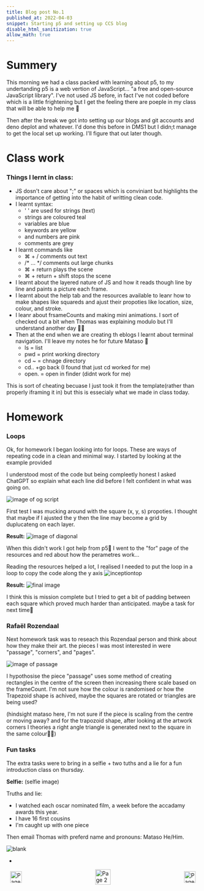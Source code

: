 ```yaml
---
title: Blog post No.1
published_at: 2022-04-03
snippet: Starting p5 and setting up CCS blog
disable_html_sanitization: true
allow_math: true
---
```


# Summery
This morning we had a class packed with learning about p5, to my undertanding p5 is a web vertion of JavaScript... "a free and open-source JavaScript library". I've not used JS before, in fact I've not coded before which is a little frightening but I get the feeling there are poeple in my class that will be able to help me 🫣

Then after the break we got into setting up our blogs and git accounts and deno deplot and whatever. I'd done this before in DMS1 but I didn;t manage to get the local set up working. I'll figure that out later though. 

# Class work
### Things I lernt in class:
- JS dosn't care about ";" or spaces which is conviniant but highlights the importance of getting into the habit of writting clean code.
- I learnt syntax:
    - ' ' are used for strings (text)
    - strings are coloured teal
    - variables are blue
    - keywords are yellow
    - and numbers are pink
    - comments are grey
- I learnt commands like
    - ⌘ + / comments out text
    - /* ... */ comments out large chunks
    - ⌘ + return plays the scene
    - ⌘ + return + shift stops the scene
- I learnt about the layered nature of JS and how it reads though line by line and paints a picture each frame.
- I learnt about the help tab and the resources available to leanr how to make shapes like squareds and ajust their propoties like location, size, colour, and stroke.
- I leanr about frsameCounts and making mini animations. I sort of checked out a bit when Thomas was explaining modulo but I'll understand another day 🤷‍♂️
- Then at the end when we are creating th eblogs I learnt about terminal navigation. I'll leave my notes he for future Mataso 🫡
    - ls = list
    - pwd = print working directory
    - cd ~ = chnage directory
    - cd.. +go back (I found that just cd worked for me)
    - open. = open in finder (didnt work for me)

This is sort of cheating becuase I just took it from the template(rather than properly iframing it in) but this is essecialy what we made in class today. 

<canvas id="canvas_example"></canvas>

<script type="module">
    const cnv = document.getElementById (`canvas_example`)
    cnv.width = cnv.parentNode.scrollWidth
    cnv.height = cnv.width * 9 / 16

    const ctx = cnv.getContext (`2d`)
    const pos = {
        x: -100,
        y: cnv.height / 2 - 50
    }
    
    function draw_frame () {
        ctx.fillStyle = `turquoise`
        ctx.fillRect (0, 0, cnv.width, cnv.height)

        ctx.fillStyle = `hotpink`
        ctx.fillRect (pos.x, pos.y, 100, 100)

        pos.x += 2

        if (pos.x > cnv.width) {
            pos.x = -100
        }

        requestAnimationFrame (draw_frame)
    }

    draw_frame ()
</script>

# Homework
### Loops
Ok, for homework I began looking into for loops. These are ways of repeating code in a clean and minimal way. I started by looking at the example provided

I understood most of the code but being compleetly honest I asked ChatGPT so explain what each line did before I felt confident in what was going on.

![image of og script](/Images/w1/learningp5og.png)

First test I was mucking around with the square (x, y, s) propoties. I thought that maybe if I ajusted the y then the line may become a grid by duplucateng on each layer.

**Result:**
![image of diagonal](/Images/w1/learningp5diagonal.png)

When this didn't work I got help from p5🙏 I went to the "for" page of the resources and red about how the perametres work...

Reading the resources helped a lot, I realised I needed to put the loop in a loop to copy the code along the y axis
![inceptiontop](/Images/w1/inceptiontop.gif)

**Result:**
![final image](/Images/w1/learningp5grid.png)

I think this is mission complete but I tried to get a bit of padding between each square which proved much harder than anticipated. maybe a task for next time🫡

### Rafaël Rozendaal
Next homework task was to reseach this Rozendaal person and think about how they make their art. the pieces I was most interested in were "passage", "corners", and "pages". 

![image of passage](/Images/w1/refaelpassage.png)

I hypothosise the piece "passage" uses some method of creating rectangles in the centre of the screen then increasing there scale based on the frameCount. I'm not sure how the colour is randomised or how the Trapezoid shape is achived, maybe the squares are rotated or triangles are being used?

(hindsight mataso here, I'm not sure if the piece is scaling from the centre or moving away? and for the trapozoid shape, after looking at the artwork corners I theories a right angle triangle is generated next to the square in the same colour🤷‍♂️)

### Fun tasks
The extra tasks were to bring in a selfie + two tuths and a lie for a fun introduction class on thursday.

**Selfie:** 
(selfie image)

Truths and lie:
- I watched each oscar nominated film, a week before the accadamy awards this year.
- I have 16 first cousins
- I'm caught up with one piece 

Then email Thomas with preferd name and pronouns: 
Mataso He/Him.

![blank](/Images/w1/blankpng.png)

-
<style>
.container {
    display: flex;
    justify-content: space-between;
    align-items: center;
    padding: 0 10px; /* Optional: Add some padding if needed */
}

.button {
    display: flex;
    align-items: center;
    /* Add additional styling for buttons if needed */
}

.button img {
    display: block;
}
</style>


<body>
    <div class="container">
        <a>
            <img id= "back_id" src="/Images/Buttons/Back.png" width="30" height="30" alt="Page 1">
        </a>
        <a href="/" class="button middle">
            <img id= "home_id" src="/Images/Buttons/Home.png" width="40" height="40" alt="Page 2">
        </a>
        <a href="/02-downloading-reaper" class="button right">
            <img id= "next_id" src="/Images/Buttons/Forward.png" width="30" height="30" alt="Page 3">
        </a>
    </div>
</body>



 <!-- # This is h1

![a drippy lemon](logo.svg)

^ images are written like this: `![description](file_path/file_name.png)`

## This is h2

*This is italic.*[^1]

[^1]: This is a footnote, *which can also be italic*.

**This is bold.**

Hyperlinks can be written like this: `[text](https://URL)`

You can find a markdown cheat-sheet [here](https://www.markdownguide.org/cheat-sheet/).

## Maths:

... which can be written inline, like this: $\{ x, y, z \} \in \N$

... or block, like this:

$$ x^2 + y^2 = z^2 $$

Visit [ $\KaTeX$ ](https://katex.org/docs/supported#fractions-and-binomials) for more information about writing maths.

## Embedding video:

<iframe id="coding_train_video" src="https://www.youtube.com/embed/rI_y2GAlQFM?si=RDgjkpunxk1mQzMI" title="YouTube video player" frameborder="0" allow="accelerometer; autoplay; clipboard-write; encrypted-media; gyroscope; picture-in-picture; web-share" referrerpolicy="strict-origin-when-cross-origin" allowfullscreen></iframe>

<script type="module">

    console.log (`hello world! 🚀`)

    const iframe  = document.getElementById (`coding_train_video`)
    iframe.width  = iframe.parentNode.scrollWidth
    iframe.height = iframe.width * 9 / 16

</script>

## Embedding p5 sketches:

<iframe id="falling_falling" src="https://editor.p5js.org/capogreco/full/Fkg05m7aA"></iframe>

<script type="module">

    const iframe  = document.getElementById (`falling_falling`)
    iframe.width  = iframe.parentNode.scrollWidth
    iframe.height = iframe.width * 9 / 16 + 42

</script>

## Canvas API

<canvas id="canvas_example"></canvas>

<script type="module">
    const cnv = document.getElementById (`canvas_example`)
    cnv.width = cnv.parentNode.scrollWidth
    cnv.height = cnv.width * 9 / 16

    const ctx = cnv.getContext (`2d`)
    const pos = {
        x: -100,
        y: cnv.height / 2 - 50
    }
    
    function draw_frame () {
        ctx.fillStyle = `turquoise`
        ctx.fillRect (0, 0, cnv.width, cnv.height)

        ctx.fillStyle = `hotpink`
        ctx.fillRect (pos.x, pos.y, 100, 100)

        pos.x += 2

        if (pos.x > cnv.width) {
            pos.x = -100
        }

        requestAnimationFrame (draw_frame)
    }

    draw_frame ()
</script>


 -->